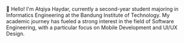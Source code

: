 👋 Hello! I'm Atqiya Haydar, currently a second-year student majoring in Informatics Engineering at the Bandung Institute of Technology. My academic journey has fueled a strong interest in the field of Software Engineering, with a particular focus on Mobile Development and UI/UX Design. 